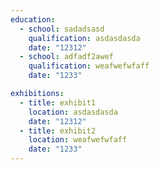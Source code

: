 ```yaml
---
education:
  - school: sadadsasd
    qualification: asdasdasda
    date: "12312"
  - school: adfadf2awef
    qualification: weafwefwfaff
    date: "1233"

exhibitions:
  - title: exhibit1
    location: asdasdasda
    date: "12312"
  - title: exhibit2
    location: weafwefwfaff
    date: "1233"
---
```

